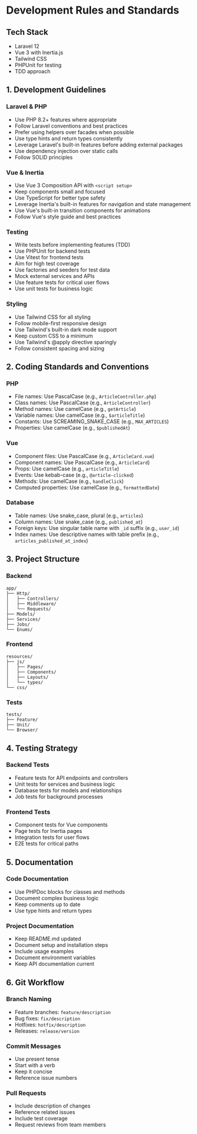 # Development Rules and Standards

## Tech Stack
- Laravel 12
- Vue 3 with Inertia.js
- Tailwind CSS
- PHPUnit for testing
- TDD approach

## 1. Development Guidelines

### Laravel & PHP
- Use PHP 8.2+ features where appropriate
- Follow Laravel conventions and best practices
- Prefer using helpers over facades when possible
- Use type hints and return types consistently
- Leverage Laravel's built-in features before adding external packages
- Use dependency injection over static calls
- Follow SOLID principles

### Vue & Inertia
- Use Vue 3 Composition API with `<script setup>`
- Keep components small and focused
- Use TypeScript for better type safety
- Leverage Inertia's built-in features for navigation and state management
- Use Vue's built-in transition components for animations
- Follow Vue's style guide and best practices

### Testing
- Write tests before implementing features (TDD)
- Use PHPUnit for backend tests
- Use Vitest for frontend tests
- Aim for high test coverage
- Use factories and seeders for test data
- Mock external services and APIs
- Use feature tests for critical user flows
- Use unit tests for business logic

### Styling
- Use Tailwind CSS for all styling
- Follow mobile-first responsive design
- Use Tailwind's built-in dark mode support
- Keep custom CSS to a minimum
- Use Tailwind's @apply directive sparingly
- Follow consistent spacing and sizing

## 2. Coding Standards and Conventions

### PHP
- File names: Use PascalCase (e.g., `ArticleController.php`)
- Class names: Use PascalCase (e.g., `ArticleController`)
- Method names: Use camelCase (e.g., `getArticle`)
- Variable names: Use camelCase (e.g., `$articleTitle`)
- Constants: Use SCREAMING_SNAKE_CASE (e.g., `MAX_ARTICLES`)
- Properties: Use camelCase (e.g., `$publishedAt`)

### Vue
- Component files: Use PascalCase (e.g., `ArticleCard.vue`)
- Component names: Use PascalCase (e.g., `ArticleCard`)
- Props: Use camelCase (e.g., `articleTitle`)
- Events: Use kebab-case (e.g., `@article-clicked`)
- Methods: Use camelCase (e.g., `handleClick`)
- Computed properties: Use camelCase (e.g., `formattedDate`)

### Database
- Table names: Use snake_case, plural (e.g., `articles`)
- Column names: Use snake_case (e.g., `published_at`)
- Foreign keys: Use singular table name with `_id` suffix (e.g., `user_id`)
- Index names: Use descriptive names with table prefix (e.g., `articles_published_at_index`)

## 3. Project Structure

### Backend
```
app/
├── Http/
│   ├── Controllers/
│   ├── Middleware/
│   └── Requests/
├── Models/
├── Services/
├── Jobs/
└── Enums/
```

### Frontend
```
resources/
├── js/
│   ├── Pages/
│   ├── Components/
│   ├── Layouts/
│   └── types/
└── css/
```

### Tests
```
tests/
├── Feature/
├── Unit/
└── Browser/
```

## 4. Testing Strategy

### Backend Tests
- Feature tests for API endpoints and controllers
- Unit tests for services and business logic
- Database tests for models and relationships
- Job tests for background processes

### Frontend Tests
- Component tests for Vue components
- Page tests for Inertia pages
- Integration tests for user flows
- E2E tests for critical paths

## 5. Documentation

### Code Documentation
- Use PHPDoc blocks for classes and methods
- Document complex business logic
- Keep comments up to date
- Use type hints and return types

### Project Documentation
- Keep README.md updated
- Document setup and installation steps
- Include usage examples
- Document environment variables
- Keep API documentation current

## 6. Git Workflow

### Branch Naming
- Feature branches: `feature/description`
- Bug fixes: `fix/description`
- Hotfixes: `hotfix/description`
- Releases: `release/version`

### Commit Messages
- Use present tense
- Start with a verb
- Keep it concise
- Reference issue numbers

### Pull Requests
- Include description of changes
- Reference related issues
- Include test coverage
- Request reviews from team members 
